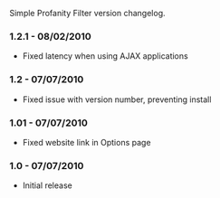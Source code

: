 Simple Profanity Filter version changelog.

### 1.2.1 - 08/02/2010 ###
  * Fixed latency when using AJAX applications

### 1.2 - 07/07/2010 ###
  * Fixed issue with version number, preventing install

### 1.01 - 07/07/2010 ###
  * Fixed website link in Options page

### 1.0 - 07/07/2010 ###
  * Initial release